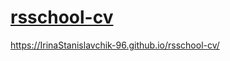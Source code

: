 # [rsschool-cv](https://IrinaStanislavchik-96.github.io/rsschool-cv/cv)
https://IrinaStanislavchik-96.github.io/rsschool-cv/
